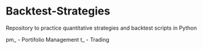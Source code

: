 # Backtest-Strategies
Repository to practice quantitative strategies and backtest scripts in Python

pm_ - Portifolio Management 
t_ - Trading
